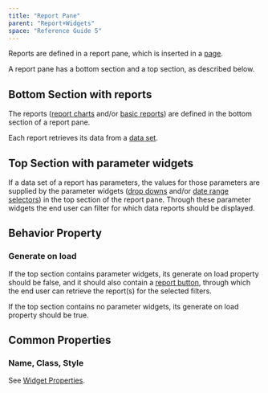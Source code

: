 ```yaml
---
title: "Report Pane"
parent: "Report+Widgets"
space: "Reference Guide 5"
---
```



Reports are defined in a report pane, which is inserted in a [page](Pages).

A report pane has a bottom section and a top section, as described below.

## Bottom Section with reports

The reports ([report charts](Report+Chart) and/or [basic reports](Basic+Reports)) are defined in the bottom section of a report pane.

Each report retrieves its data from a [data set](Data+Sets).

## Top Section with parameter widgets

If a data set of a report has parameters, the values for those parameters are supplied by the parameter widgets ([drop downs](Drop+down) and/or [date range selectors](Date+Range+Selector)) in the top section of the report pane. Through these parameter widgets the end user can filter for which data reports should be displayed.

## Behavior Property

### Generate on load

If the top section contains parameter widgets, its generate on load property should be false, and it should also contain a [report button](Report+Button), through which the end user can retrieve the report(s) for the selected filters.

If the top section contains no parameter widgets, its generate on load property should be true.

## Common Properties

### Name, Class, Style

See [Widget Properties](Common+Widget+Properties).
